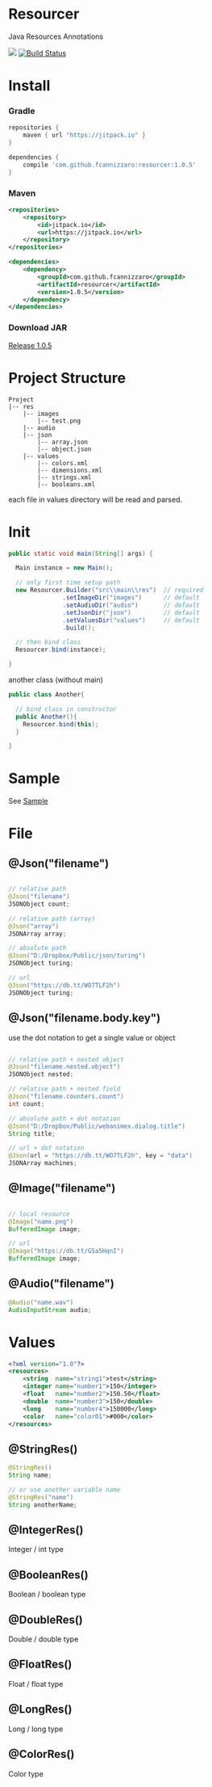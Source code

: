 # Resourcer
Java Resources Annotations

[![](https://jitpack.io/v/fcannizzaro/resourcer.svg)](https://jitpack.io/#fcannizzaro/resourcer)
[![Build Status](https://travis-ci.org/fcannizzaro/resourcer.svg?branch=master)](https://travis-ci.org/fcannizzaro/resourcer)

# Install

### Gradle
```gradle
repositories {
    maven { url "https://jitpack.io" }
}

dependencies {
    compile 'com.github.fcannizzaro:resourcer:1.0.5'
}
```

### Maven
```xml
<repositories>
    <repository>
        <id>jitpack.io</id>
        <url>https://jitpack.io</url>
    </repository>
</repositories>

<dependencies>
    <dependency>
        <groupId>com.github.fcannizzaro</groupId>
        <artifactId>resourcer</artifactId>
        <version>1.0.5</version>
    </dependency>
</dependencies>
```

###  Download JAR
[Release 1.0.5](https://github.com/fcannizzaro/resourcer/releases/tag/1.0.5)

# Project Structure
```
Project
|-- res
    |-- images
        |-- test.png
    |-- audio
    |-- json
        |-- array.json
        |-- object.json
    |-- values
        |-- colors.xml
        |-- dimensions.xml
        |-- strings.xml
        |-- booleans.xml
```

each file in values directory will be read and parsed.

# Init
```java
public static void main(String[] args) {

  Main instance = new Main();

  // only first time setup path
  new Resourcer.Builder("src\\main\\res")  // required
               .setImageDir("images")      // default
               .setAudioDir("audio")       // default
               .setJsonDir("json")         // default
               .setValuesDir("values")     // default
               .build();

  // then bind class
  Resourcer.bind(instance);

}
```
another class (without main)

```java
public class Another{

  // bind class in constructor
  public Another(){
    Resourcer.bind(this);
  }

}
```

# Sample
See [Sample](https://github.com/FrancisCan/Resourcer/tree/master/Sample)

# File

## @Json("filename")
```java

// relative path
@Json("filename")
JSONObject count;

// relative path (array)
@Json("array")
JSONArray array;

// absolute path
@Json("D:/Dropbox/Public/json/turing")
JSONObject turing;

// url
@Json("https://db.tt/WO7TLF2h")
JSONObject turing;
```

## @Json("filename.body.key")
use the dot notation to get a single value or object
```java

// relative path + nested object
@Json("filename.nested.object")
JSONObject nested;

// relative path + nested field
@Json("filename.counters.count")
int count;

// absolute path + dot notation
@Json("D:/Dropbox/Public/webanimex.dialog.title")
String title;

// url + dot notation
@Json(url = "https://db.tt/WO7TLF2h", key = "data")
JSONArray machines;
```

## @Image("filename")
```java

// local resource
@Image("name.png")
BufferedImage image;

// url
@Image("https://db.tt/G5a5HqnI")
BufferedImage image;
```

## @Audio("filename")
```java
@Audio("name.wav")
AudioInputStream audio;
```

# Values

```xml
<?xml version="1.0"?>
<resources>
    <string  name="string1">test</string>
    <integer name="number1">150</integer>
    <float   name="number2">150.50</float>
    <double  name="number3">150</double>
    <long    name="number4">150000</long>
    <color   name="color01">#000</color>
</resources>
```

## @StringRes()
```java
@StringRes()
String name;

// or use another variable name
@StringRes("name")
String anotherName;
```
## @IntegerRes()
Integer / int type

## @BooleanRes()
Boolean / boolean type

## @DoubleRes()
Double / double type

## @FloatRes()
Float / float type

## @LongRes()
Long / long type

## @ColorRes()
Color type

